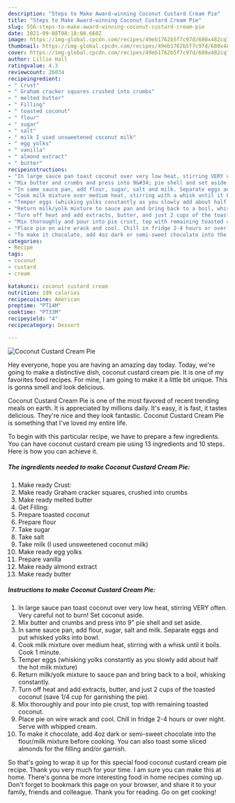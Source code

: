 ```yaml
---
description: "Steps to Make Award-winning Coconut Custard Cream Pie"
title: "Steps to Make Award-winning Coconut Custard Cream Pie"
slug: 556-steps-to-make-award-winning-coconut-custard-cream-pie
date: 2021-09-08T08:18:08.660Z
image: https://img-global.cpcdn.com/recipes/49eb1762b5f7c97d/680x482cq70/coconut-custard-cream-pie-recipe-main-photo.jpg
thumbnail: https://img-global.cpcdn.com/recipes/49eb1762b5f7c97d/680x482cq70/coconut-custard-cream-pie-recipe-main-photo.jpg
cover: https://img-global.cpcdn.com/recipes/49eb1762b5f7c97d/680x482cq70/coconut-custard-cream-pie-recipe-main-photo.jpg
author: Lillie Hall
ratingvalue: 4.3
reviewcount: 26034
recipeingredient:
- " Crust"
- " Graham cracker squares crushed into crumbs"
- " melted butter"
- " Filling"
- " toasted coconut"
- " flour"
- " sugar"
- " salt"
- " milk I used unsweetened coconut milk"
- " egg yolks"
- " vanilla"
- " almond extract"
- " butter"
recipeinstructions:
- "In large sauce pan toast coconut over very low heat, stirring VERY often. Very careful not to burn! Set coconut aside."
- "Mix butter and crumbs and press into 9&#34; pie shell and set aside."
- "In same sauce pan, add flour, sugar, salt and milk. Separate eggs and put whisked yolks into bowl."
- "Cook milk mixture over medium heat, stirring with a whisk until it boils. Cook 1 minute."
- "Temper eggs (whisking yolks constantly as you slowly add about half the hot milk mixture)"
- "Return milk/yolk mixture to sauce pan and bring back to a boil, whisking constantly."
- "Turn off heat and add extracts, butter, and just 2 cups of the toasted coconut (save 1/4 cup for garnishing the pie)."
- "Mix thoroughly and pour into pie crust, top with remaining toasted coconut."
- "Place pie on wire wrack and cool. Chill in fridge 2-4 hours or over night. Serve with whipped cream."
- "To make it chocolate, add 4oz dark or semi-sweet chocolate into the flour/milk mixture before cooking. You can also toast some sliced almonds for the filling and/or garnish."
categories:
- Recipe
tags:
- coconut
- custard
- cream

katakunci: coconut custard cream 
nutrition: 199 calories
recipecuisine: American
preptime: "PT14M"
cooktime: "PT33M"
recipeyield: "4"
recipecategory: Dessert

---
```



![Coconut Custard Cream Pie](https://img-global.cpcdn.com/recipes/49eb1762b5f7c97d/680x482cq70/coconut-custard-cream-pie-recipe-main-photo.jpg)

Hey everyone, hope you are having an amazing day today. Today, we're going to make a distinctive dish, coconut custard cream pie. It is one of my favorites food recipes. For mine, I am going to make it a little bit unique. This is gonna smell and look delicious.



Coconut Custard Cream Pie is one of the most favored of recent trending meals on earth. It is appreciated by millions daily. It's easy, it is fast, it tastes delicious. They're nice and they look fantastic. Coconut Custard Cream Pie is something that I've loved my entire life.


To begin with this particular recipe, we have to prepare a few ingredients. You can have coconut custard cream pie using 13 ingredients and 10 steps. Here is how you can achieve it.

<!--inarticleads1-->

##### The ingredients needed to make Coconut Custard Cream Pie:

1. Make ready  Crust:
1. Make ready  Graham cracker squares, crushed into crumbs
1. Make ready  melted butter
1. Get  Filling:
1. Prepare  toasted coconut
1. Prepare  flour
1. Take  sugar
1. Take  salt
1. Take  milk (I used unsweetened coconut milk)
1. Make ready  egg yolks
1. Prepare  vanilla
1. Make ready  almond extract
1. Make ready  butter




<!--inarticleads2-->

##### Instructions to make Coconut Custard Cream Pie:

1. In large sauce pan toast coconut over very low heat, stirring VERY often. Very careful not to burn! Set coconut aside.
1. Mix butter and crumbs and press into 9&#34; pie shell and set aside.
1. In same sauce pan, add flour, sugar, salt and milk. Separate eggs and put whisked yolks into bowl.
1. Cook milk mixture over medium heat, stirring with a whisk until it boils. Cook 1 minute.
1. Temper eggs (whisking yolks constantly as you slowly add about half the hot milk mixture)
1. Return milk/yolk mixture to sauce pan and bring back to a boil, whisking constantly.
1. Turn off heat and add extracts, butter, and just 2 cups of the toasted coconut (save 1/4 cup for garnishing the pie).
1. Mix thoroughly and pour into pie crust, top with remaining toasted coconut.
1. Place pie on wire wrack and cool. Chill in fridge 2-4 hours or over night. Serve with whipped cream.
1. To make it chocolate, add 4oz dark or semi-sweet chocolate into the flour/milk mixture before cooking. You can also toast some sliced almonds for the filling and/or garnish.




So that's going to wrap it up for this special food coconut custard cream pie recipe. Thank you very much for your time. I am sure you can make this at home. There's gonna be more interesting food in home recipes coming up. Don't forget to bookmark this page on your browser, and share it to your family, friends and colleague. Thank you for reading. Go on get cooking!
